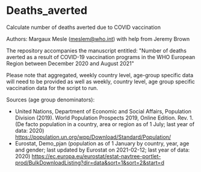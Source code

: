 # Deaths_averted
 Calculate number of deaths averted due to COVID vaccination
 
 Authors: Margaux Mesle (meslem@who.int) with help from Jeremy Brown
 
 The repository accompanies the manuscript entitled: "Number of deaths averted as a result of COVID-19 vaccination programs in the WHO European Region between December 2020 and August 2021" 
 
 Please note that aggregated, weekly country level, age-group specific data will need to be provided as well as weekly, country level, age group specific vaccination data for the script to run. 
 
  Sources (age group denominators):
- United Nations, Department of Economic and Social Affairs, Population Division (2019). World Population Prospects 2019, Online Edition. Rev. 1. (De facto population in a country, area or region as of 1 July; last year of data: 2020) https://population.un.org/wpp/Download/Standard/Population/
- Eurostat, Demo_pjan (population as of 1 January by country, year, age and gender; last updated by Eurostat on 2021-02-12; last year of data: 2020) https://ec.europa.eu/eurostat/estat-navtree-portlet-prod/BulkDownloadListing?dir=data&sort=1&sort=2&start=d 

